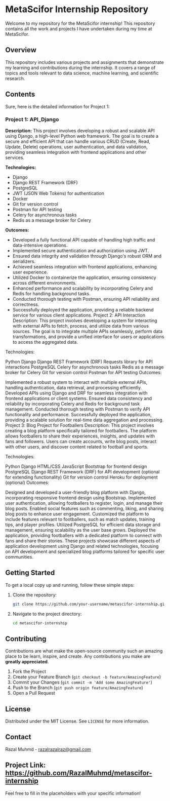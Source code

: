 
# MetaScifor Internship Repository

Welcome to my repository for the MetaScifor internship! This repository contains all the work and projects I have undertaken during my time at MetaScifor.

## Overview

This repository includes various projects and assignments that demonstrate my learning and contributions during the internship. It covers a range of topics and tools relevant to data science, machine learning, and scientific research.

## Contents

Sure, here is the detailed information for Project 1:

### Project 1: API_Django

**Description:**
This project involves developing a robust and scalable API using Django, a high-level Python web framework. The goal is to create a secure and efficient API that can handle various CRUD (Create, Read, Update, Delete) operations, user authentication, and data validation, providing seamless integration with frontend applications and other services.

**Technologies:**
- Django
- Django REST Framework (DRF)
- PostgreSQL
- JWT (JSON Web Tokens) for authentication
- Docker
- Git for version control
- Postman for API testing
- Celery for asynchronous tasks
- Redis as a message broker for Celery

**Outcomes:**
- Developed a fully functional API capable of handling high traffic and data-intensive operations.
- Implemented secure authentication and authorization using JWT.
- Ensured data integrity and validation through Django's robust ORM and serializers.
- Achieved seamless integration with frontend applications, enhancing user experience.
- Utilized Docker to containerize the application, ensuring consistency across different environments.
- Enhanced performance and scalability by incorporating Celery and Redis for handling background tasks.
- Conducted thorough testing with Postman, ensuring API reliability and correctness.
- Successfully deployed the application, providing a reliable backend service for various client applications.
Project 2: API Interaction
Description:
This project involves developing a system for interacting with external APIs to fetch, process, and utilize data from various sources. The goal is to integrate multiple APIs seamlessly, perform data transformations, and provide a unified interface for users or applications to access the aggregated data.

Technologies:

Python
Django
Django REST Framework (DRF)
Requests library for API interactions
PostgreSQL
Celery for asynchronous tasks
Redis as a message broker for Celery
Git for version control
Postman for API testing
Outcomes:

Implemented a robust system to interact with multiple external APIs, handling authentication, data retrieval, and processing efficiently.
Developed APIs using Django and DRF for seamless integration with frontend applications or client systems.
Ensured data consistency and reliability by incorporating Celery and Redis for background task management.
Conducted thorough testing with Postman to verify API functionality and performance.
Successfully deployed the application, providing a scalable solution for real-time data aggregation and processing.
Project 3: Blog Project for Footballers
Description:
This project involves creating a blog platform specifically tailored for footballers. The platform allows footballers to share their experiences, insights, and updates with fans and followers. Users can create accounts, write blog posts, interact with other users, and discover content related to football and sports.

Technologies:

Python
Django
HTML/CSS
JavaScript
Bootstrap for frontend design
PostgreSQL
Django REST Framework (DRF) for API development (optional for extending functionality)
Git for version control
Heroku for deployment (optional)
Outcomes:

Designed and developed a user-friendly blog platform with Django, incorporating responsive frontend design using Bootstrap.
Implemented user authentication, allowing footballers to register, login, and manage their blog posts.
Enabled social features such as commenting, liking, and sharing blog posts to enhance user engagement.
Customized the platform to include features relevant to footballers, such as match updates, training tips, and player profiles.
Utilized PostgreSQL for efficient data storage and management, ensuring scalability as the user base grows.
Deployed the application, providing footballers with a dedicated platform to connect with fans and share their stories.
These projects showcase different aspects of application development using Django and related technologies, focusing on API development and specialized blog platforms tailored for specific user communities.
## Getting Started

To get a local copy up and running, follow these simple steps:

1. Clone the repository:
   ```sh
   git clone https://github.com/your-username/metascifor-internship.git
   ```
2. Navigate to the project directory:
   ```sh
   cd metascifor-internship
   ```

## Contributing

Contributions are what make the open-source community such an amazing place to be learn, inspire, and create. Any contributions you make are **greatly appreciated**.

1. Fork the Project
2. Create your Feature Branch (`git checkout -b feature/AmazingFeature`)
3. Commit your Changes (`git commit -m 'Add some AmazingFeature'`)
4. Push to the Branch (`git push origin feature/AmazingFeature`)
5. Open a Pull Request

## License

Distributed under the MIT License. See `LICENSE` for more information.

## Contact

Razal Muhmd - razalrazalraz@gmail.com

Project Link: https://github.com/RazalMuhmd/metascifor-internship
---

Feel free to fill in the placeholders with your specific information!
